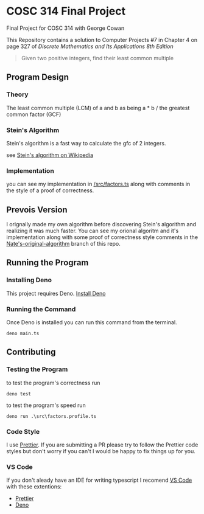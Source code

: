 # COSC 314 Final Project

Final Project for COSC 314 with George Cowan

This Repository contains a solution to Computer Projects #7 in Chapter 4 on page 327 of _Discrete Mathematics and Its Applications 8th Edition_

> Given two positive integers, find their least common multiple

## Program Design

### Theory

The least common multiple (LCM) of a and b as being a \* b / the greatest common factor (GCF)

### Stein's Algorithm

Stein's algorithm is a fast way to calculate the gfc of 2 integers.

see [Stein's algorithm on Wikipedia](https://en.wikipedia.org/wiki/Binary_GCD_algorithm)

### Implementation

you can see my implementation in [/src/factors.ts](./src/factors.ts) along with comments in the style of a proof of correctness.

## Prevois Version

I orignally made my own algorithm before discovering Stein's algorithm and realizing it was much faster. You can see my orional algoritm and it's implementation along with some proof of correctness style comments in the [Nate's-original-algorithm](https://github.com/nstringham/COSC-314-Final-Project/tree/Nate's-original-algorithm) branch of this repo.

## Running the Program

### Installing Deno

This project requires Deno. [Install Deno](https://deno.land/#installation)

### Running the Command

Once Deno is installed you can run this command from the terminal.

```
deno main.ts
```

## Contributing

### Testing the Program

to test the program's correctness run

```
deno test
```

to test the program's speed run

```
deno run .\src\factors.profile.ts
```

### Code Style

I use [Prettier](https://prettier.io/). If you are submitting a PR please try to follow the Prettier code styles but don't worry if you can't I would be happy to fix things up for you.

### VS Code

If you don't aleady have an IDE for writing typescript I recomend [VS Code](https://code.visualstudio.com/) with these extentions:

- [Prettier](https://marketplace.visualstudio.com/items?itemName=esbenp.prettier-vscode)
- [Deno](https://marketplace.visualstudio.com/items?itemName=denoland.vscode-deno)
